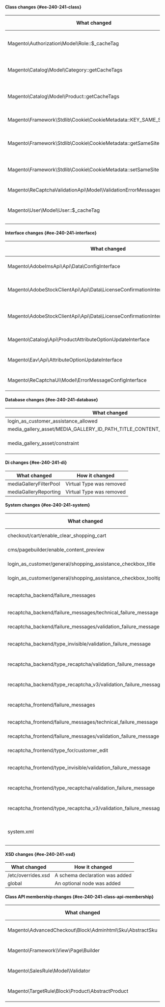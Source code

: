 #### Class changes {#ee-240-241-class}

| What changed                                                         | How it changed                       |
| -------------------------------------------------------------------- | ------------------------------------ |
| Magento\Authorization\Model\Role::$\_cacheTag                        | [protected] Property has been added. |
| Magento\Catalog\Model\Category::getCacheTags                         | [public] Method has been added.      |
| Magento\Catalog\Model\Product::getCacheTags                          | [public] Method has been added.      |
| Magento\Framework\Stdlib\Cookie\CookieMetadata::KEY_SAME_SITE        | Constant has been added.             |
| Magento\Framework\Stdlib\Cookie\CookieMetadata::getSameSite          | [public] Method has been added.      |
| Magento\Framework\Stdlib\Cookie\CookieMetadata::setSameSite          | [public] Method has been added.      |
| Magento\ReCaptchaValidationApi\Model\ValidationErrorMessagesProvider | Class was added.                     |
| Magento\User\Model\User::$\_cacheTag                                 | [protected] Property has been added. |

#### Interface changes {#ee-240-241-interface}

| What changed                                                                     | How it changed                    |
| -------------------------------------------------------------------------------- | --------------------------------- |
| Magento\AdobeImsApi\Api\Data\ConfigInterface                                     | Interface was added.              |
| Magento\AdobeStockClientApi\Api\Data\LicenseConfirmationInterface::getCanLicense | [public] Method has been removed. |
| Magento\AdobeStockClientApi\Api\Data\LicenseConfirmationInterface::isCanLicense  | [public] Method has been added.   |
| Magento\Catalog\Api\ProductAttributeOptionUpdateInterface                        | Interface was added.              |
| Magento\Eav\Api\AttributeOptionUpdateInterface                                   | Interface was added.              |
| Magento\ReCaptchaUi\Model\ErrorMessageConfigInterface                            | Interface was added.              |

#### Database changes {#ee-240-241-database}

| What changed                                                              | How it changed                                                       |
| ------------------------------------------------------------------------- | -------------------------------------------------------------------- |
| login_as_customer_assistance_allowed                                      | Table was added                                                      |
| media_gallery_asset/MEDIA_GALLERY_ID_PATH_TITLE_CONTENT_TYPE_WIDTH_HEIGHT | Unique key was removed                                               |
| media_gallery_asset/constraint                                            | Module db schema whitelist reduced (media_gallery_asset/constraint). |

#### Di changes {#ee-240-241-di}

| What changed           | How it changed           |
| ---------------------- | ------------------------ |
| mediaGalleryFilterPool | Virtual Type was removed |
| mediaGalleryReporting  | Virtual Type was removed |

#### System changes {#ee-240-241-system}

| What changed                                                    | How it changed                      |
| --------------------------------------------------------------- | ----------------------------------- |
| checkout/cart/enable_clear_shopping_cart                        | A field-node was added              |
| cms/pagebuilder/enable_content_preview                          | A field-node was added              |
| login_as_customer/general/shopping_assistance_checkbox_title    | A field-node was added              |
| login_as_customer/general/shopping_assistance_checkbox_tooltip  | A field-node was added              |
| recaptcha_backend/failure_messages                              | A group-node was added              |
| recaptcha_backend/failure_messages/technical_failure_message    | A field-node was added              |
| recaptcha_backend/failure_messages/validation_failure_message   | A field-node was added              |
| recaptcha_backend/type_invisible/validation_failure_message     | A field-node was removed            |
| recaptcha_backend/type_recaptcha/validation_failure_message     | A field-node was removed            |
| recaptcha_backend/type_recaptcha_v3/validation_failure_message  | A field-node was removed            |
| recaptcha_frontend/failure_messages                             | A group-node was added              |
| recaptcha_frontend/failure_messages/technical_failure_message   | A field-node was added              |
| recaptcha_frontend/failure_messages/validation_failure_message  | A field-node was added              |
| recaptcha_frontend/type_for/customer_edit                       | A field-node was added              |
| recaptcha_frontend/type_invisible/validation_failure_message    | A field-node was removed            |
| recaptcha_frontend/type_recaptcha/validation_failure_message    | A field-node was removed            |
| recaptcha_frontend/type_recaptcha_v3/validation_failure_message | A field-node was removed            |
| system.xml                                                      | System configuration file was added |

#### XSD changes {#ee-240-241-xsd}

| What changed       | How it changed                 |
| ------------------ | ------------------------------ |
| /etc/overrides.xsd | A schema declaration was added |
| global             | An optional node was added     |

#### Class API membership changes {#ee-240-241-class-api-membership}

| What changed                                             | How it changed   |
| -------------------------------------------------------- | ---------------- |
| Magento\AdvancedCheckout\Block\Adminhtml\Sku\AbstractSku | Class was added. |
| Magento\Framework\View\Page\Builder                      | Class was added. |
| Magento\SalesRule\Model\Validator                        | Class was added. |
| Magento\TargetRule\Block\Product\AbstractProduct         | Class was added. |
